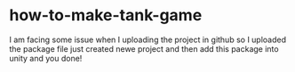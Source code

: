 # how-to-make-tank-game
I am facing some issue when I uploading the project in github so I uploaded the package file just created newe  project and then add this package into unity and you done!
